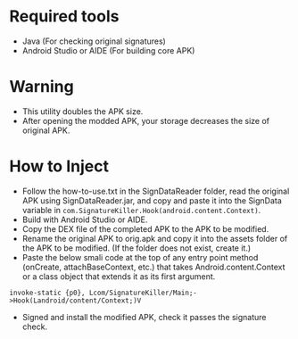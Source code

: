 # Required tools
- Java (For checking original signatures)
- Android Studio or AIDE (For building core APK)

# Warning
- This utility doubles the APK size.
- After opening the modded APK, your storage decreases the size of original APK.

# How to Inject
- Follow the how-to-use.txt in the SignDataReader folder, read the original APK using SignDataReader.jar, and copy and paste it into the SignData variable in `com.SignatureKiller.Hook(android.content.Context)`.
- Build with Android Studio or AIDE.
- Copy the DEX file of the completed APK to the APK to be modified.
- Rename the original APK to orig.apk and copy it into the assets folder of the APK to be modified. (If the folder does not exist, create it.)
- Paste the below smali code at the top of any entry point method (onCreate, attachBaseContext, etc.) that takes Android.content.Context or a class object that extends it as its first argument.
```smali
invoke-static {p0}, Lcom/SignatureKiller/Main;->Hook(Landroid/content/Context;)V
````
- Signed and install the modified APK, check it passes the signature check.
